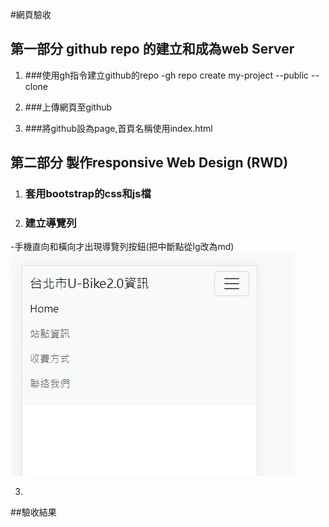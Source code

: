 #網頁驗收
## 第一部分 github repo 的建立和成為web Server

1. ###使用gh指令建立github的repo
  -gh repo create my-project --public --clone

2. ###上傳網頁至github

3. ###將github設為page,首頁名稱使用index.html

## 第二部分 製作responsive Web Design (RWD)

1. ### 套用bootstrap的css和js檔
2. ### 建立導覽列
-手機直向和橫向才出現導覽列按鈕(把中斷點從lg改為md)
![](images/123.jpg)

3. 


##驗收結果